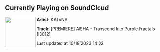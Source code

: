 ## Currently Playing on SoundCloud

[<img align="left" width="100" src="https://i1.sndcdn.com/artworks-niR2WG64EMw21cb9-xgDFTg-t500x500.jpg">](https://soundcloud.com/katanacologne/premiere-aisha-transcend-into-purple-fractals-ib012)

**Artist**: KATANA 

**Track**: [PREMIERE] AISHA - Transcend Into Purple Fractals [IB012]

Last updated at 10/18/2023 14:02
